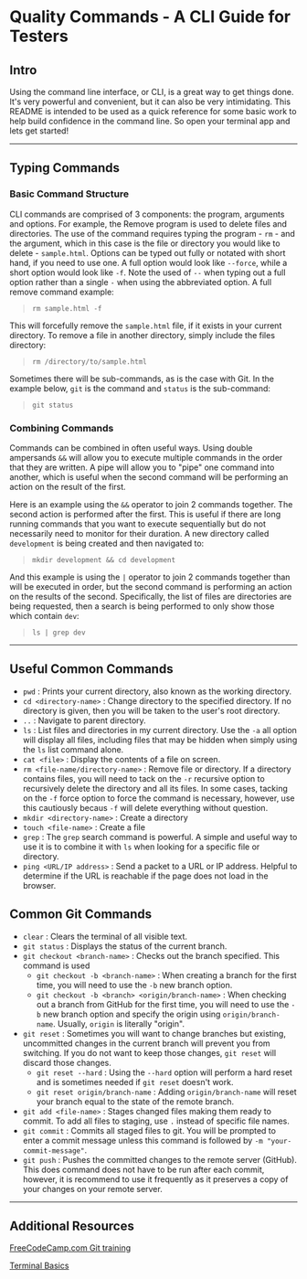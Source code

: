 # Quality Commands - A CLI Guide for Testers

## Intro

Using the command line interface, or CLI, is a great way to get things done. It's very powerful and convenient, but it can also be very intimidating. This README is intended to be used as a quick reference for some basic work to help build confidence in the command line. So open your terminal app and lets get started!

---

## Typing Commands

### Basic Command Structure

CLI commands are comprised of 3 components: the program, arguments and options. For example, the Remove program is used to delete files and directories. The use of the command requires typing the program - `rm` - and the argument, which in this case is the file or directory you would like to delete - `sample.html`. Options can be typed out fully or notated with short hand, if you need to use one. A full option would look like `--force`, while a short option would look like `-f`. Note the used of `--` when typing out a full option rather than a single `-` when using the abbreviated option. A full remove command example:

> `rm sample.html -f`

This will forcefully remove the `sample.html` file, if it exists in your current directory. To remove a file in another directory, simply include the files directory:

> `rm /directory/to/sample.html`

Sometimes there will be sub-commands, as is the case with Git. In the example below, `git` is the command and `status` is the sub-command:

> `git status`

### Combining Commands

Commands can be combined in often useful ways. Using double ampersands `&&` will allow you to execute multiple commands in the order that they are written. A pipe will allow you to "pipe" one command into another, which is useful when the second command will be performing an action on the result of the first.

Here is an example using the `&&` operator to join 2 commands together. The second action is performed after the first. This is useful if there are long running commands that you want to execute sequentially but do not necessarily need to monitor for their duration. A new directory called `development` is being created and then navigated to:

> `mkdir development && cd development`

And this example is using the `|` operator to join 2 commands together than will be executed in order, but the second command is performing an action on the results of the second. Specifically, the list of files are directories are being requested, then a search is being performed to only show those which contain `dev`:

> `ls | grep dev`

---

## Useful Common Commands

- `pwd` : Prints your current directory, also known as the working directory.
- `cd <directory-name>` : Change directory to the specified directory. If no directory is given, then you will be taken to the user's root directory.
- `..` : Navigate to parent directory.
- `ls` : List files and directories in my current directory. Use the `-a` all option will display all files, including files that may be hidden when simply using the `ls` list command alone.
- `cat <file>` : Display the contents of a file on screen.
- `rm <file-name/directory-name>` : Remove file or directory. If a directory contains files, you will need to tack on the `-r` recursive option to recursively delete the directory and all its files. In some cases, tacking on the `-f` force option to force the command is necessary, however, use this cautiously becaus `-f` will delete everything without question.
- `mkdir <directory-name>` : Create a directory
- `touch <file-name>` : Create a file
- `grep` : The `grep` search command is powerful. A simple and useful way to use it is to combine it with `ls` when looking for a specific file or directory.
- `ping <URL/IP address>` : Send a packet to a URL or IP address. Helpful to determine if the URL is reachable if the page does not load in the browser.

## Common Git Commands

- `clear` : Clears the terminal of all visible text.
- `git status` : Displays the status of the current branch.
- `git checkout <branch-name>` : Checks out the branch specified. This command is used
  - `git checkout -b <branch-name>` : When creating a branch for the first time, you will need to use the `-b` new branch option.
  - `git checkout -b <branch> <origin/branch-name>` : When checking out a branch from GitHub for the first time, you will need to use the `-b` new branch option and specify the origin using `origin/branch-name`. Usually, `origin` is literally "origin".
- `git reset` : Sometimes you will want to change branches but existing, uncommitted changes in the current branch will prevent you from switching. If you do not want to keep those changes, `git reset` will discard those changes.
  - `git reset --hard` : Using the `--hard` option will perform a hard reset and is sometimes needed if `git reset` doesn't work.
  - `git reset origin/branch-name` : Adding `origin/branch-name` will reset your branch equal to the state of the remote branch.
- `git add <file-name>` : Stages changed files making them ready to commit. To add all files to staging, use `.` instead of specific file names.
- `git commit` : Commits all staged files to git. You will be prompted to enter a commit message unless this command is followed by `-m "your-commit-message"`.
- `git push` : Pushes the committed changes to the remote server (GitHub). This does command does not have to be run after each commit, however, it is recommend to use it frequently as it preserves a copy of your changes on your remote server.

---

## Additional Resources

[FreeCodeCamp.com Git training](https://www.freecodecamp.org/news/git-and-github-crash-course/)

[Terminal Basics](https://www.youtube.com/watch?v=5XgBd6rjuDQ)
